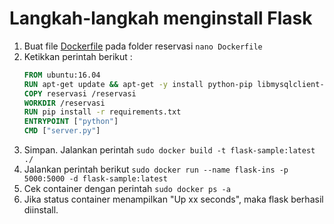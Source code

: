 # Langkah-langkah menginstall Flask

1. Buat file [Dockerfile](../Dockerfile) pada folder reservasi `nano Dockerfile`
2. Ketikkan perintah berikut :
    ```Dockerfile
    FROM ubuntu:16.04
    RUN apt-get update && apt-get -y install python-pip libmysqlclient-dev
    COPY reservasi /reservasi
    WORKDIR /reservasi
    RUN pip install -r requirements.txt
    ENTRYPOINT ["python"]
    CMD ["server.py"]
    ```
3. Simpan. Jalankan perintah `sudo docker build -t flask-sample:latest ./`
4. Jalankan perintah berikut `sudo docker run --name flask-ins -p 5000:5000 -d flask-sample:latest`
5. Cek container dengan perintah `sudo docker ps -a`
6. Jika status container menampilkan "Up xx seconds", maka flask berhasil diinstall.

